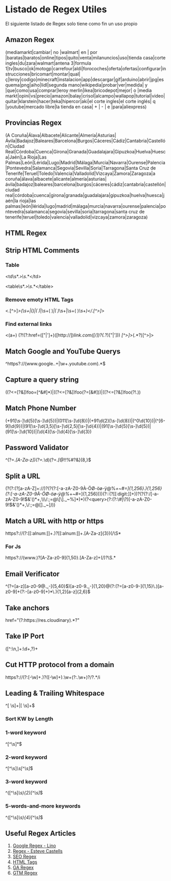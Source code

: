 # Listado de Regex Utiles

El siguiente listado de Regex solo tiene como fin un uso propio

## Amazon Regex
(mediamarkt|cambiar| no |walmart| en | por |baratas|baratos|online|tipos|quito|venta|milanuncios|uso|tienda casa|corte ingles|du|zara|walmart|antena 3|formula 1|tv|busco|ok|motogp|carrefour|aldi|forocoches|oferta|ofertas|configurar|instrucciones|bricomart|montar|qual|ç|leroy|codigo|minecraft|instalacion|app|descargar|gif|arduino|abrir|jpg|esquema|png|aiho|lidl|segunda mano|wikipedia|probar|ver|medida| y |que|como|usa|comprar|leroy merlin|ikea|bricodepot|mejor| o |media markt|opini|vs|precio|amazon|balay|crisol|alcampo|wallapop|tutorial|video|quitar|klarstein|hacer|teka|hipercor|aki|el corte ingles|el corte inglés| q |youtube|mercado libre|la tienda en casa| + | - | e |para|aliexpress)

## Provincias Regex
(A Coruña|Álava|Albacete|Alicante|Almería|Asturias|Ávila|Badajoz|Baleares|Barcelona|Burgos|Cáceres|Cádiz|Cantabria|Castellón|Ciudad Real|Córdoba|Cuenca|Girona|Granada|Guadalajara|Gipuzkoa|Huelva|Huesca|Jaén|La Rioja|Las Palmas|León|Lérida|Lugo|Madrid|Málaga|Murcia|Navarra|Ourense|Palencia|Pontevedra|Salamanca|Segovia|Sevilla|Soria|Tarragona|Santa Cruz de Tenerife|Teruel|Toledo|Valencia|Valladolid|Vizcaya|Zamora|Zaragoza|a coruña|álava|albacete|alicante|almería|asturias|ávila|badajoz|baleares|barcelona|burgos|cáceres|cádiz|cantabria|castellón|ciudad real|córdoba|cuenca|girona|granada|guadalajara|gipuzkoa|huelva|huesca|jaén|la rioja|las palmas|león|lérida|lugo|madrid|málaga|murcia|navarra|ourense|palencia|pontevedra|salamanca|segovia|sevilla|soria|tarragona|santa cruz de tenerife|teruel|toledo|valencia|valladolid|vizcaya|zamora|zaragoza)	

## HTML Regex

## Strip HTML Comments

<!--(.*?)-->

### Table

<td\s*.*>\s*.*<\/td>

<table\s*.*>\s*.*<\/table>

### Remove emoty HTML Tags

<.[^>]*>(\s+|()|(&nbsp;)*|\s+(&nbsp;)*|(&nbsp;)*\s+|\s+(&nbsp;)*\s+)<\/.[^>]*>

### Find external links

<(a+) (?!(?:href=(["|']+)([http:\/\/])*link\.com([\/])?(.*?)["|'])) *[^>]*>(.*?)[^>]>

## Match Google and YouTube Querys

^https?:\/\/(www\.google\..+|\w+\.youtube\.com).*$

## Capture a query string

((?<=[\?\&])foo\=[^\&\#]*)|((?<=[\?\&])foo(?=[\&\#]))|((?<=[\?\&])foo(?!.))

## Match Phone Number

(\+91[\s-]\d{5}[\s-]\d{5})|(011[\s-]\d{8})|(\+91\d{2}[\s-]\d{8})|(^0\d{10})|(^[6-9]\d{9})|(91[\s-]\d{3,5}[\s-]\d{2,5}[\s-]\d{4})|(91[\s-]\d{5}[\s-]\d{5})|(91[\s-]\d{10})|(\d{4}[\s-]\d{4}[\s-]\d{3})

## Password Validator

^(?=.*[A-Za-z])(?=.*\d)(?=.*[@$!%*#?&])[A-Za-z\d@$!%*#?&]{8,}$

## Split a URL

(?<url>(?:(?<scheme>[a-zA-Z]+:\/\/)?(?<hostname>(?:[-a-zA-Z0-9À-ÖØ-öø-ÿ@%_\+~#=]{1,256}\.){1,256}(?:[-a-zA-Z0-9À-ÖØ-öø-ÿ@%_\+~#=]{1,256})))(?::(?<port>[[:digit:]]+))?(?<path>(?:\/[-a-zA-Z0-9!$&'()*+,\\\/:;=@\[\]._~%]*)*)(?<query>(?:(?:\#|\?)[-a-zA-Z0-9!$&'()*+,\\\/:;=@\[\]._~]*)*))
  
## Match a URL with http or https
  
https?:\/\/(?:[[:alnum:]]+\.)?[[:alnum:]]+\.[A-Za-z]{3})(\/\S*
  
### For Js
  
https?:\/\/(www\.)?[A-Za-z0-9]{1,50}\.[A-Za-z]+(\/)?\S.*
  
## Email Verificator

^(?=[a-z][a-z0-9@._-]{5,40}$)[a-z0-9._-]{1,20}@(?:(?=[a-z0-9-]{1,15}\.)[a-z0-9]+(?:-[a-z0-9]+)*\.){1,2}[a-z]{2,6}$
  
## Take anchors
  
href="(?:https:\/\/res\.cloudinary).*?"

## Take IP Port
  
([^\:\n,]+:\d+,?)+
  
## Cut HTTP protocol from a domain
  
https?:\/\/(?:[-\w]+\.)?([-\w]+)\.\w+(?:\.\w+)?\/?.*/i
  
## Leading & Trailing Whitespace
  
^[ \s]+|[ \s]+$
  
### Sort KW by Length

### 1-word keyword
  
^[^\s]*$
  
### 2-word keyword
  
^[^\s]*\s[^\s]*$
 
### 3-word keyword
  
^([^\s]*\s){2}[^\s]*$
  
### 5-words-and-more keywords 
  
^([^\s]*\s){4}[^\s]*$ 

## Useful Regex Articles

1. [Google Regex - Lino](https://www.mecagoenlos.com/Posicionamiento/expresiones-regulares-en-google.php)
2. [Regex - Esteve Castells](https://gist.github.com/estevecastells/436c2a89277f757bcb38ae900fdac71e)
3. [SEO Regex](https://www.jcchouinard.com/regex-for-seo/)
4. [HTML Tags](https://networking.ringofsaturn.com/Web/removetags.php)
5. [GA Regex](https://online-metrics.com/regular-expressions/)
6. [GTM Regex](https://measureschool.com/regular-expressions-google-tag-manager/)

